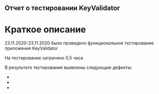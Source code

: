 ## Отчет о тестировании KeyValidator

# Краткое описание

23.11.2020-23.11.2020 было проведено функциональное ткстирование приложения KeyValidator

На тестирование затрачено 0,5 часа

В результате тестирования выявлены следующие дефекты: 

* 
*
*